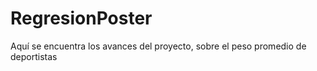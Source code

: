 # RegresionPoster
Aquí se encuentra los avances del proyecto, sobre el peso promedio de deportistas 
